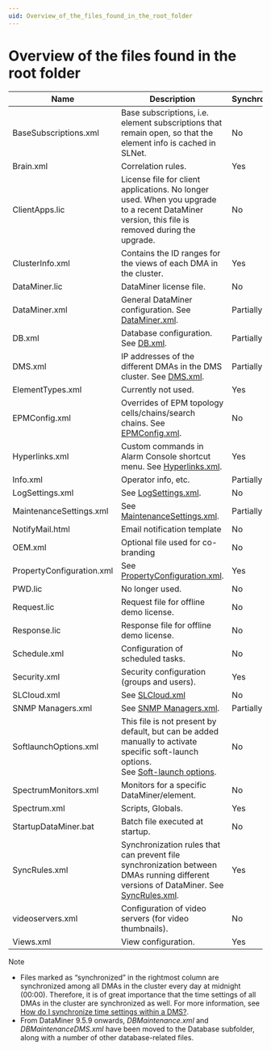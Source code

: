 ```yaml
---
uid: Overview_of_the_files_found_in_the_root_folder
---
```


# Overview of the files found in the root folder

| Name | Description | Synchronized? |
|--|--|--|
| BaseSubscriptions.xml | Base subscriptions, i.e. element subscriptions that remain open, so that the element info is cached in SLNet. | No |
| Brain.xml | Correlation rules. | Yes |
| ClientApps.lic | License file for client applications. No longer used. When you upgrade to a recent DataMiner version, this file is removed during the upgrade. | No |
| ClusterInfo.xml | Contains the ID ranges for the views of each DMA in the cluster. | Yes |
| DataMiner.lic | DataMiner license file. | No |
| DataMiner.xml | General DataMiner configuration. See [DataMiner.xml](xref:DataMiner_xml). | Partially |
| DB.xml | Database configuration. See [DB.xml](xref:DB_xml). | Partially |
| DMS.xml | IP addresses of the different DMAs in the DMS cluster. See [DMS.xml](xref:DMS_xml). | Partially |
| ElementTypes.xml | Currently not used. | Yes |
| EPMConfig.xml | Overrides of EPM topology cells/chains/search chains. See [EPMConfig.xml](xref:EPMConfig_xml). | No |
| Hyperlinks.xml | Custom commands in Alarm Console shortcut menu. See [Hyperlinks.xml](xref:Hyperlinks_xml). | Yes |
| Info.xml | Operator info, etc. | Partially |
| LogSettings.xml | See [LogSettings.xml](xref:LogSettings_xml). | No |
| MaintenanceSettings.xml | See [MaintenanceSettings.xml](xref:MaintenanceSettings_xml). | Partially |
| NotifyMail.html | Email notification template | No |
| OEM.xml | Optional file used for co-branding | No |
| PropertyConfiguration.xml | See [PropertyConfiguration.xml](xref:PropertyConfiguration_xml). | Yes |
| PWD.lic | No longer used. | No |
| Request.lic | Request file for offline demo license. | No |
| Response.lic | Response file for offline demo license. | No |
| Schedule.xml | Configuration of scheduled tasks. | No |
| Security.xml | Security configuration (groups and users). | Yes |
| SLCloud.xml | See [SLCloud.xml](xref:SLCloud_xml) | No |
| SNMP Managers.xml | See [SNMP Managers.xml](xref:SNMP_Managers_xml). | Partially |
| SoftlaunchOptions.xml | This file is not present by default, but can be added manually to activate specific soft-launch options.<br> See [Soft-launch options](xref:SoftLaunchOptions). | No |
| SpectrumMonitors.xml | Monitors for a specific DataMiner/element. | No |
| Spectrum.xml | Scripts, Globals. | Yes |
| StartupDataMiner.bat | Batch file executed at startup. | No |
| SyncRules.xml | Synchronization rules that can prevent file synchronization between DMAs running different versions of DataMiner. See [SyncRules.xml](xref:SyncRules_xml). | Yes |
| videoservers.xml | Configuration of video servers (for video thumbnails). | No |
| Views.xml | View configuration. | Yes |

> [!NOTE]
>
> - Files marked as “synchronized” in the rightmost column are synchronized among all DMAs in the cluster every day at midnight (00:00). Therefore, it is of great importance that the time settings of all DMAs in the cluster are synchronized as well. For more information, see [How do I synchronize time settings within a DMS?](xref:General_configuration#how-do-i-synchronize-time-settings-within-a-dms).
> - From DataMiner 9.5.9 onwards, *DBMaintenance.xml* and *DBMaintenanceDMS.xml* have been moved to the Database subfolder, along with a number of other database-related files.
